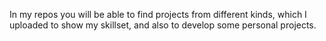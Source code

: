 In my repos you will be able to find projects from different kinds, which I uploaded to show my skillset, and also to develop some personal projects.


